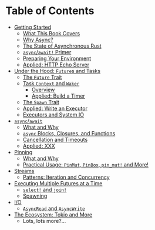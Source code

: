 # Table of Contents

- [Getting Started](getting_started/chapter.md)
  - [What This Book Covers](getting_started/chapter.md#what-this-book-covers)
  - [Why Async?](getting_started/why_async.md)
  - [The State of Asynchronous Rust](getting_started/state_of_async_rust.md)
  - [`async`/`await!` Primer](getting_started/async_await_primer.md)
  - [Preparing Your Environment](getting_started/prepare_env.md)
  - [Applied: HTTP Echo Server](getting_started/echo_server_example.md)
- [Under the Hood: `Future`s and Tasks]()
  - [The `Future` Trait]()
  - [Task `Context` and `Waker`]()
    - [Overview]()
    - [Applied: Build a Timer]()
  - [The `Spawn` Trait]()
  - [Applied: Write an Executor]()
  - [Executors and System IO]()
- [`async`/`await`]()
  - [What and Why]()
  - [`async` Blocks, Closures, and Functions]()
  - [Cancellation and Timeouts]()
  - [Applied: XXX]()
- [Pinning]()
  - [What and Why]()
  - [Practical Usage: `PinMut`, `PinBox`, `pin_mut!` and More!]()
- [Streams]()
  - [Patterns: Iteration and Concurrency]()
- [Executing Multiple Futures at a Time]()
  - [`select!` and `join!`]()
  - [Spawning]()
- [I/O]()
  - [`AsyncRead` and `AsyncWrite`]()
- [The Ecosystem: Tokio and More]()
  - Lots, lots more?...
